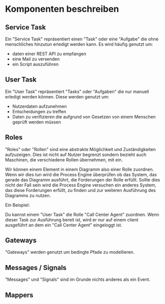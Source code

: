# Komponenten beschreiben

## Service Task

Ein "Service Task" repräsentiert einen "Task" oder eine "Aufgabe" die ohne
menschliches hinzutun erledigt werden kann.
Es wird häufig genutzt um:

- daten einer REST API zu empfangen
- eine Mail zu versenden
- ein Script auszuführen

## User Task

Ein "User Task" repräsentiert "Tasks" oder "Aufgaben" die nur manuell
erledigt werden können.
Diese werden genutzt um:

- Nutzerdaten aufzunehmen
- Entscheidungen zu treffen
- Daten zu verifizieren die aufgrund von Gesetzen von einem Menschen geprüft
werden müssen

## Roles

"Roles" oder "Rollen" sind eine abstrakte Möglichkeit und Zuständigkeiten
aufzuzeigen.
Dies ist nicht auf Nutzer begrenzt sondern bezieht auch Maschinen, die verschiedene
Rollen übernehmen, mit ein.

Wir können einem Element in einem Diagramm also einer Rolle zuordnen. Wenn wir dies tun
wird die Process Engine überprüfen ob das System, das gerade das Diagramm ausführt,
die Forderungen der Rolle erfüllt.
Sollte dies nicht der Fall sein wird die Process Engine versuchen ein anderes System,
das diese Forderungen erfüllt, zu finden und zur weiteren Ausführung des Diagramms
zu nutzen.

Ein Beispiel:

Du kannst einem "User Task" die Rolle "Call Center Agent" zuordnen. Wenn dieser Task
zur Ausführung bereit ist, wird er nur auf einem client ausgeführt an dem ein
"Call Center Agent" eingeloggt ist.

## Gateways

"Gateways" werden genutzt um bedingte Pfade zu modellieren.

## Messages / Signals

"Messages" und "Signals" sind im Grunde nichts anderes als ein Event.

## Mappers




